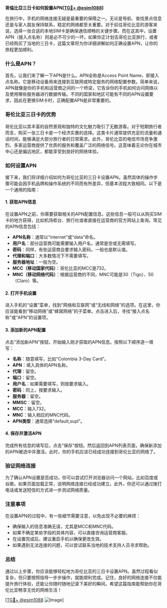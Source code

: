 **哥倫比亞三日卡如何設置APN[[TG💪+ @esim1088](https://t.me/s/esim1088)]**

在旅行中，手机的网络连接无疑是最重要的保障之一。无论是导航、查找景点信息还是与家人朋友保持联系，稳定的网络都至关重要。对于前往哥伦比亚的游客来说，选择一张合适的本地SIM卡是确保通信顺畅的关键步骤。而在这其中，设置APN（接入点名称）则是必不可少的一环。如果你正计划去哥伦比亚旅行，或者已经购买了当地的三日卡，这篇文章将为你详细讲解如何正确设置APN，让你的旅程更加顺利。

### 什么是APN？

首先，让我们来了解一下APN是什么。APN全称是Access Point Name，即接入点名称。它是移动设备用来连接到互联网或特定服务的网络配置参数。简单来说，APN就像是你的手机和运营商之间的一个桥梁，它告诉你的手机如何访问网络以及使用哪些服务器进行数据传输。不同的国家和地区可能有不同的APN设置要求，因此在更换SIM卡时，正确配置APN是非常重要的。

### 哥伦比亚三日卡的优势

哥伦比亚以其丰富的自然景观和独特的文化魅力吸引了无数游客。对于短期旅行者而言，购买一张三日卡是一个经济实惠的选择。这类卡片通常提供充足的流量和通话时间，能够满足大部分旅行者的日常需求。此外，哥伦比亚的电信市场竞争激烈，多家运营商提供了优质的服务和覆盖广泛的网络信号。这意味着无论你在城市中心还是偏远地区，都能享受到良好的网络体验。

### 如何设置APN

接下来，我们将详细介绍如何为哥伦比亚的三日卡设置APN。虽然具体的操作步骤可能会因手机品牌和操作系统的不同而有所差异，但基本流程大致相同。以下是一个通用的指南：

#### 1. 获取APN信息

在设置APN之前，你需要获取相关的APN配置信息。这些信息一般可以从购买SIM卡的地方获得，比如机场柜台、旅行社或者直接在运营商的官方网站上查询。常见的APN信息包括：
- **APN名称**：通常以“internet”或“data”命名。
- **用户名**：部分运营商可能需要输入用户名，通常是空或无需填写。
- **密码**：同样，有些运营商会要求输入密码，一般也是默认值。
- **代理和端口**：大多数情况下不需要填写。
- **服务器地址**：一般为空。
- **MCC（移动国家代码）**：哥伦比亚的MCC是732。
- **MNC（移动网络代码）**：根据运营商的不同，MNC可能是30（Tigo）、50（Claro）等。

#### 2. 打开手机设置

进入手机的“设置”菜单，找到“网络和互联网”或“无线和网络”的选项。在这里，你应该能看到“移动网络”或“蜂窝网络”的子菜单。点击进入后，寻找“接入点名称”或“APN”的设置项。

#### 3. 添加新的APN配置

点击“添加新APN”按钮，开始输入刚才获取的APN信息。按照以下顺序逐一填写：
- **名称**：随意填写，比如“Colombia 3-Day Card”。
- **APN**：填入具体的APN名称。
- **代理**：留空。
- **端口**：留空。
- **用户名**：如果需要填写，则按要求输入。
- **密码**：同上，按要求输入。
- **服务器**：留空。
- **MMSC**：留空。
- **MCC**：输入732。
- **MNC**：输入相应的MNC代码。
- **APN类型**：通常选择“default,supl”。

#### 4. 保存并激活APN

完成所有信息的填写后，点击“保存”按钮。然后返回到APN列表页面，确保新添加的APN被选中并激活。此时，你的手机应该已经成功连接到哥伦比亚的网络了。

### 验证网络连接

为了确认APN设置是否成功，你可以尝试打开浏览器访问一个网站，比如百度或谷歌。如果页面加载正常，说明网络连接已经成功建立。此外，你还可以通过拨打电话或发送短信的方式进一步测试网络质量。

### 注意事项

在设置APN的过程中，有一些细节需要注意，以免出现不必要的麻烦：
- 确保输入的信息准确无误，尤其是MCC和MNC代码。
- 如果不确定某些字段的具体内容，可以直接咨询运营商客服。
- 在设置完成后，建议重启手机以确保更改生效。
- 如果遇到无法连接的问题，可以尝试联系当地的技术支持人员寻求帮助。

### 总结

通过以上步骤，你应该能够轻松地为哥伦比亚的三日卡设置APN。虽然过程看似复杂，但只要按照指导一步步操作，就能顺利完成。记住，良好的网络连接不仅能提升旅行体验，还能让你随时随地记录下美好的瞬间。希望这篇指南能帮助你在哥伦比亚畅享无忧的网络生活！

[[TG💪+ @esim1088](https://t.me/s/esim1088) ![Image](https://i.postimg.cc/4NQfJmqS/Snipaste-2025-05-13-00-14-12.png)]